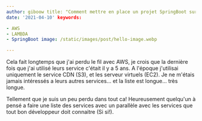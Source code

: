 ```yaml
---
author: giboow title: "Comment mettre en place un projet SpringBoot sur AWS Lambda"
date: '2021-04-10' keywords:

- AWS
- LAMBDA
- SpringBoot image: /static/images/post/hello-image.webp

---
```

[comment]: <> (Intro)
Cela fait longtemps que j'ai perdu le fil avec AWS, je crois que la dernière fois que j'ai utilisé leurs service c'était
il y a 5 ans. A l'époque j'utilisai uniquement le service CDN (S3), et les serveur virtuels (EC2). Je ne m'étais jamais
intéressés a leurs autres services... et la liste est longue... très longue.

Tellement que je suis un peu perdu dans tout ca! Heureusement quelqu'un à pensé a faire une liste des services avec un
parallèle avec les services que tout bon développeur doit connaitre (Si si!).

[comment]: <> (AWS lambda c'est quoi???)

[comment]: <> (Le projet test)

[comment]: <> (Déploiement sur AWS Lambda)

[comment]: <> (Automatisation du déploiement)
